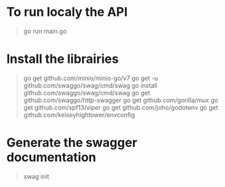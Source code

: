 # To run localy the API
> go run main.go

# Install the librairies
> go get github.com/minio/minio-go/v7
> go get -u github.com/swaggo/swag/cmd/swag
> go install github.com/swaggo/swag/cmd/swag
> go get github.com/swaggo/http-swagger
> go get github.com/gorilla/mux
> go get github.com/spf13/viper
> go get github.com/joho/godotenv
> go get github.com/kelseyhightower/envconfig

# Generate the swagger documentation
> swag init